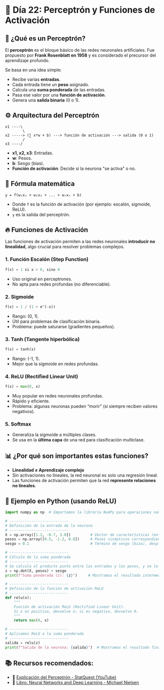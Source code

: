 
# 📘 Día 22: Perceptrón y Funciones de Activación

## 🧠 ¿Qué es un Perceptrón?
El **perceptrón** es el bloque básico de las redes neuronales artificiales. Fue propuesto por **Frank Rosenblatt en 1958** y es considerado el precursor del aprendizaje profundo.

Se basa en una idea simple:
- Recibe varias **entradas**.
- Cada entrada tiene un **peso** asignado.
- Calcula una **suma ponderada** de las entradas.
- Pasa ese valor por una **función de activación**.
- Genera una **salida binaria** (0 o 1).

## ⚙️ Arquitectura del Perceptrón

```
x1 ----\
        \        
x2 -----> (∑ x*w + b) ---> función de activación ---> salida (0 o 1)
        /
x3 ----/
```

- **x1, x2, x3**: Entradas.
- **w**: Pesos.
- **b**: Sesgo (bias).
- **Función de activación**: Decide si la neurona "se activa" o no.

## 🧪 Fórmula matemática

```
y = f(w₁x₁ + w₂x₂ + ... + wₙxₙ + b)
```

- Donde `f` es la función de activación (por ejemplo: escalón, sigmoide, ReLU).
- `y` es la salida del perceptrón.

## 🔥 Funciones de Activación

Las funciones de activación permiten a las redes neuronales **introducir no linealidad**, algo crucial para resolver problemas complejos.

### 1. Función Escalón (Step Function)
```python
f(x) = 1 si x > 0, sino 0
```
- Uso original en perceptrones.
- No apta para redes profundas (no diferenciable).

### 2. Sigmoide
```python
f(x) = 1 / (1 + e^(-x))
```
- Rango: (0, 1).
- Útil para problemas de clasificación binaria.
- Problema: puede saturarse (gradientes pequeños).

### 3. Tanh (Tangente hiperbólica)
```python
f(x) = tanh(x)
```
- Rango: (-1, 1).
- Mejor que la sigmoide en redes profundas.

### 4. ReLU (Rectified Linear Unit)
```python
f(x) = max(0, x)
```
- Muy popular en redes neuronales profundas.
- Rápido y eficiente.
- Problema: algunas neuronas pueden “morir” (si siempre reciben valores negativos).

### 5. Softmax
- Generaliza la sigmoide a múltiples clases.
- Se usa en la **última capa** de una red para clasificación multiclase.

## 📊 ¿Por qué son importantes estas funciones?
- **Linealidad ≠ Aprendizaje complejo**
- Sin activaciones no lineales, la red neuronal es solo una regresión lineal.
- Las funciones de activación permiten que la red **represente relaciones no lineales**.

## 🧪 Ejemplo en Python (usando ReLU)

```python
import numpy as np  # Importamos la librería NumPy para operaciones numéricas

# ---------------------------
# Definición de la entrada de la neurona
# ---------------------------
X = np.array([1.2, -0.7, 3.0])         # Vector de características (entradas) de la neurona
pesos = np.array([0.5, -1.2, 0.8])     # Pesos sinápticos correspondientes a cada entrada
sesgo = 0.1                            # Término de sesgo (bias), desplazamiento del umbral

# ---------------------------
# Cálculo de la suma ponderada
# ---------------------------
# Se calcula el producto punto entre las entradas y los pesos, y se le suma el sesgo
z = np.dot(X, pesos) + sesgo
print(f"Suma ponderada (z): {z}")     # Mostramos el resultado intermedio

# ---------------------------
# Definición de la función de activación ReLU
# ---------------------------
def relu(x):
    """
    Función de activación ReLU (Rectified Linear Unit).
    Si x es positivo, devuelve x; si es negativo, devuelve 0.
    """
    return max(0, x)

# ---------------------------
# Aplicamos ReLU a la suma ponderada
# ---------------------------
salida = relu(z)
print(f"Salida de la neurona: {salida}")  # Mostramos el resultado final tras la activación

```

## 📚 Recursos recomendados:
- 🎥 [Explicación del Perceptrón - StatQuest (YouTube)](https://www.youtube.com/watch?v=ntKn5TPHHAk)
- 📘 [Libro: Neural Networks and Deep Learning - Michael Nielsen](http://neuralnetworksanddeeplearning.com/chap1.html)